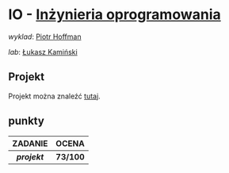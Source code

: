 # IO - [Inżynieria oprogramowania](https://usosweb.uw.edu.pl/kontroler.php?_action=katalog2/przedmioty/pokazPrzedmiot&prz_kod=1000-214bIOP)

_wyklad_: [Piotr Hoffman](https://usosweb.mimuw.edu.pl/kontroler.php?_action=katalog2/osoby/pokazOsobe&os_id=48530)

_lab_: [Łukasz Kamiński](https://usosweb.uw.edu.pl/kontroler.php?_action=katalog2/osoby/pokazOsobe&os_id=1576)

## Projekt

Projekt można znaleźć [tutaj](https://github.com/SzymonM213/optymalizator).

## punkty

| ZADANIE       | OCENA      |
| :-----------: | :--------: |
| **_projekt_** | **73/100** |

